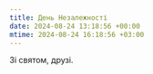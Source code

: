 ```yaml
---
title: День Незалежності
date: 2024-08-24 13:18:56 +00:00
mtime: 2024-08-24 16:18:56 +03:00
---
```


Зі святом, друзі.
